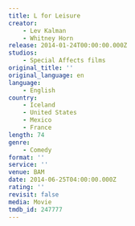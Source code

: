 ```yaml
---
title: L for Leisure
creator:
    - Lev Kalman
    - Whitney Horn
release: 2014-01-24T00:00:00.000Z
studios:
    - Special Affects films
original_title: ''
original_language: en
language:
    - English
country:
    - Iceland
    - United States
    - Mexico
    - France
length: 74
genre:
    - Comedy
format: ''
service: ''
venue: BAM
date: 2014-06-25T04:00:00.000Z
rating: ''
revisit: false
media: Movie
tmdb_id: 247777
---
```



